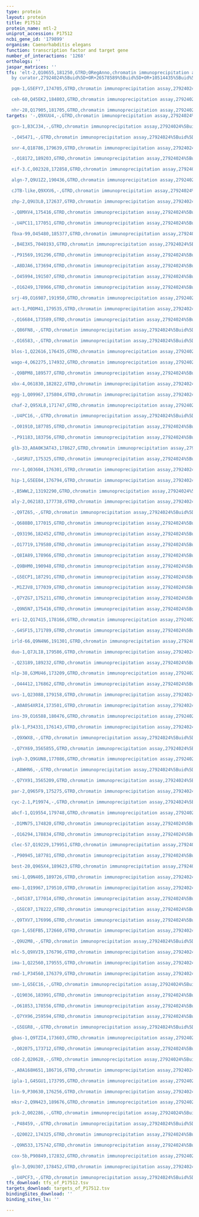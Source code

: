 ```yaml
---
type: protein
layout: protein
title: P17512
protein_name: mtl-2
uniprot_accession: P17512
ncbi_gene_id: '179899'
organism: Caenorhabditis elegans
function: transcription factor and target gene
number_of_interactions: '1268'
orthologs: ''
jaspar_matrices: ''
tfs: 'elt-2,Q10655,181250,GTRD;ORegAnno,chromatin immunoprecipitation assay;inferred
  by curator,27924024%5Buid%5D+OR+26578589%5Buid%5D+OR+10514435%5Buid%5D,Yes

  pqm-1,G5EFY7,174705,GTRD,chromatin immunoprecipitation assay,27924024%5Buid%5D,No

  ceh-60,Q45EK2,184803,GTRD,chromatin immunoprecipitation assay,27924024%5Buid%5D,No

  nhr-28,Q17905,181705,GTRD,chromatin immunoprecipitation assay,27924024%5Buid%5D,No'
targets: '-,Q9XUU4,-,GTRD,chromatin immunoprecipitation assay,27924024%5Buid%5D,No

  gcn-1,B3CJ34,-,GTRD,chromatin immunoprecipitation assay,27924024%5Buid%5D,No

  -,O45471,-,GTRD,chromatin immunoprecipitation assay,27924024%5Buid%5D,No

  snr-4,Q18786,179639,GTRD,chromatin immunoprecipitation assay,27924024%5Buid%5D,No

  -,O18172,189203,GTRD,chromatin immunoprecipitation assay,27924024%5Buid%5D,No

  eif-3.C,O02328,172858,GTRD,chromatin immunoprecipitation assay,27924024%5Buid%5D,No

  algn-7,Q9U1Z2,190436,GTRD,chromatin immunoprecipitation assay,27924024%5Buid%5D,No

  cJTB-like,Q9XXV6,-,GTRD,chromatin immunoprecipitation assay,27924024%5Buid%5D,No

  zhp-2,Q9U3L0,172637,GTRD,chromatin immunoprecipitation assay,27924024%5Buid%5D,No

  -,Q8MXV4,175416,GTRD,chromatin immunoprecipitation assay,27924024%5Buid%5D,No

  -,U4PC11,177051,GTRD,chromatin immunoprecipitation assay,27924024%5Buid%5D,No

  fbxa-99,O45480,185377,GTRD,chromatin immunoprecipitation assay,27924024%5Buid%5D,No

  -,B4E3X5,7040193,GTRD,chromatin immunoprecipitation assay,27924024%5Buid%5D,No

  -,P91569,191296,GTRD,chromatin immunoprecipitation assay,27924024%5Buid%5D,No

  -,A8DJA6,173694,GTRD,chromatin immunoprecipitation assay,27924024%5Buid%5D,No

  -,O45994,191507,GTRD,chromatin immunoprecipitation assay,27924024%5Buid%5D,No

  -,O16249,178966,GTRD,chromatin immunoprecipitation assay,27924024%5Buid%5D,No

  srj-49,O16987,191950,GTRD,chromatin immunoprecipitation assay,27924024%5Buid%5D,No

  act-1,P0DM41,179535,GTRD,chromatin immunoprecipitation assay,27924024%5Buid%5D,No

  -,O16684,173589,GTRD,chromatin immunoprecipitation assay,27924024%5Buid%5D,No

  -,Q86FN8,-,GTRD,chromatin immunoprecipitation assay,27924024%5Buid%5D,No

  -,O16583,-,GTRD,chromatin immunoprecipitation assay,27924024%5Buid%5D,No

  blos-1,Q22616,176435,GTRD,chromatin immunoprecipitation assay,27924024%5Buid%5D,No

  wago-4,O62275,174932,GTRD,chromatin immunoprecipitation assay,27924024%5Buid%5D,No

  -,Q9BPM8,189577,GTRD,chromatin immunoprecipitation assay,27924024%5Buid%5D,No

  xbx-4,O61830,182822,GTRD,chromatin immunoprecipitation assay,27924024%5Buid%5D,No

  egg-1,Q09967,175804,GTRD,chromatin immunoprecipitation assay,27924024%5Buid%5D,No

  chaf-2,Q95XL8,171747,GTRD,chromatin immunoprecipitation assay,27924024%5Buid%5D,No

  -,U4PC16,-,GTRD,chromatin immunoprecipitation assay,27924024%5Buid%5D,No

  -,O01910,187785,GTRD,chromatin immunoprecipitation assay,27924024%5Buid%5D,No

  -,P91183,183756,GTRD,chromatin immunoprecipitation assay,27924024%5Buid%5D,No

  glb-33,A0A0K3AT43,178627,GTRD,chromatin immunoprecipitation assay,27924024%5Buid%5D,No

  -,G4SRU7,175325,GTRD,chromatin immunoprecipitation assay,27924024%5Buid%5D,No

  rnr-1,Q03604,176301,GTRD,chromatin immunoprecipitation assay,27924024%5Buid%5D,No

  hip-1,G5EE04,176794,GTRD,chromatin immunoprecipitation assay,27924024%5Buid%5D,No

  -,B5WWL2,13192290,GTRD,chromatin immunoprecipitation assay,27924024%5Buid%5D,No

  aly-2,O62183,177738,GTRD,chromatin immunoprecipitation assay,27924024%5Buid%5D,No

  -,Q9TZ65,-,GTRD,chromatin immunoprecipitation assay,27924024%5Buid%5D,No

  -,Q688B0,177015,GTRD,chromatin immunoprecipitation assay,27924024%5Buid%5D,No

  -,Q93196,182452,GTRD,chromatin immunoprecipitation assay,27924024%5Buid%5D,No

  -,O17719,179580,GTRD,chromatin immunoprecipitation assay,27924024%5Buid%5D,No

  -,Q8IA89,178966,GTRD,chromatin immunoprecipitation assay,27924024%5Buid%5D,No

  -,Q9BHM0,190948,GTRD,chromatin immunoprecipitation assay,27924024%5Buid%5D,No

  -,G5ECP1,187291,GTRD,chromatin immunoprecipitation assay,27924024%5Buid%5D,No

  -,M1ZJV8,177039,GTRD,chromatin immunoprecipitation assay,27924024%5Buid%5D,No

  -,Q7YZG7,175211,GTRD,chromatin immunoprecipitation assay,27924024%5Buid%5D,No

  -,Q9N5N7,175416,GTRD,chromatin immunoprecipitation assay,27924024%5Buid%5D,No

  eri-12,Q17415,178166,GTRD,chromatin immunoprecipitation assay,27924024%5Buid%5D,No

  -,G4SF15,171789,GTRD,chromatin immunoprecipitation assay,27924024%5Buid%5D,No

  irld-66,Q9N4N6,191301,GTRD,chromatin immunoprecipitation assay,27924024%5Buid%5D,No

  duo-1,Q7JLI8,179586,GTRD,chromatin immunoprecipitation assay,27924024%5Buid%5D,No

  -,Q23189,189232,GTRD,chromatin immunoprecipitation assay,27924024%5Buid%5D,No

  nlp-38,G3MU46,173209,GTRD,chromatin immunoprecipitation assay,27924024%5Buid%5D,No

  -,O44412,176862,GTRD,chromatin immunoprecipitation assay,27924024%5Buid%5D,No

  uvs-1,Q23088,179158,GTRD,chromatin immunoprecipitation assay,27924024%5Buid%5D,No

  -,A0A0S4XRI4,173501,GTRD,chromatin immunoprecipitation assay,27924024%5Buid%5D,No

  ins-39,O16588,180476,GTRD,chromatin immunoprecipitation assay,27924024%5Buid%5D,No

  plk-1,P34331,176143,GTRD,chromatin immunoprecipitation assay,27924024%5Buid%5D,No

  -,Q9XWX8,-,GTRD,chromatin immunoprecipitation assay,27924024%5Buid%5D,No

  -,Q7YX69,3565855,GTRD,chromatin immunoprecipitation assay,27924024%5Buid%5D,No

  ivph-3,Q9GUN8,177086,GTRD,chromatin immunoprecipitation assay,27924024%5Buid%5D,No

  -,A8WHN6,-,GTRD,chromatin immunoprecipitation assay,27924024%5Buid%5D,No

  -,Q7YX91,3565209,GTRD,chromatin immunoprecipitation assay,27924024%5Buid%5D,No

  par-2,Q965F9,175275,GTRD,chromatin immunoprecipitation assay,27924024%5Buid%5D,No

  cyc-2.1,P19974,-,GTRD,chromatin immunoprecipitation assay,27924024%5Buid%5D,No

  abcf-1,Q19554,179748,GTRD,chromatin immunoprecipitation assay,27924024%5Buid%5D,No

  -,D1MN75,174820,GTRD,chromatin immunoprecipitation assay,27924024%5Buid%5D,No

  -,O16294,178834,GTRD,chromatin immunoprecipitation assay,27924024%5Buid%5D,No

  clec-57,Q19229,179951,GTRD,chromatin immunoprecipitation assay,27924024%5Buid%5D,No

  -,P90945,187781,GTRD,chromatin immunoprecipitation assay,27924024%5Buid%5D,No

  best-20,Q965X4,189623,GTRD,chromatin immunoprecipitation assay,27924024%5Buid%5D,No

  smi-1,Q9N405,189726,GTRD,chromatin immunoprecipitation assay,27924024%5Buid%5D,No

  emo-1,Q19967,179510,GTRD,chromatin immunoprecipitation assay,27924024%5Buid%5D,No

  -,O45187,177014,GTRD,chromatin immunoprecipitation assay,27924024%5Buid%5D,No

  -,G5EC07,178222,GTRD,chromatin immunoprecipitation assay,27924024%5Buid%5D,No

  -,Q9TXV7,176996,GTRD,chromatin immunoprecipitation assay,27924024%5Buid%5D,No

  cpn-1,G5EFB5,172660,GTRD,chromatin immunoprecipitation assay,27924024%5Buid%5D,No

  -,Q9U2M8,-,GTRD,chromatin immunoprecipitation assay,27924024%5Buid%5D,No

  mlc-5,Q9XVI9,176796,GTRD,chromatin immunoprecipitation assay,27924024%5Buid%5D,No

  ima-1,Q22560,179555,GTRD,chromatin immunoprecipitation assay,27924024%5Buid%5D,No

  rmd-1,P34560,176379,GTRD,chromatin immunoprecipitation assay,27924024%5Buid%5D,No

  smn-1,G5EC16,-,GTRD,chromatin immunoprecipitation assay,27924024%5Buid%5D,No

  -,Q19036,183991,GTRD,chromatin immunoprecipitation assay,27924024%5Buid%5D,No

  -,O61853,178556,GTRD,chromatin immunoprecipitation assay,27924024%5Buid%5D,No

  -,Q7YX96,259594,GTRD,chromatin immunoprecipitation assay,27924024%5Buid%5D,No

  -,G5EGR8,-,GTRD,chromatin immunoprecipitation assay,27924024%5Buid%5D,No

  gbas-1,Q9TZI4,173603,GTRD,chromatin immunoprecipitation assay,27924024%5Buid%5D,No

  -,O02075,173712,GTRD,chromatin immunoprecipitation assay,27924024%5Buid%5D,No

  cdd-2,Q20628,-,GTRD,chromatin immunoprecipitation assay,27924024%5Buid%5D,No

  -,A0A168H651,186716,GTRD,chromatin immunoprecipitation assay,27924024%5Buid%5D,No

  ipla-1,G4SGU1,173795,GTRD,chromatin immunoprecipitation assay,27924024%5Buid%5D,No

  lin-9,P30630,176256,GTRD,chromatin immunoprecipitation assay,27924024%5Buid%5D,No

  mksr-2,Q9N423,189676,GTRD,chromatin immunoprecipitation assay,27924024%5Buid%5D,No

  pck-2,O02286,-,GTRD,chromatin immunoprecipitation assay,27924024%5Buid%5D,No

  -,P48459,-,GTRD,chromatin immunoprecipitation assay,27924024%5Buid%5D,No

  -,Q20022,174325,GTRD,chromatin immunoprecipitation assay,27924024%5Buid%5D,No

  -,Q9N533,175742,GTRD,chromatin immunoprecipitation assay,27924024%5Buid%5D,No

  cox-5b,P90849,172832,GTRD,chromatin immunoprecipitation assay,27924024%5Buid%5D,No

  gln-3,Q9U307,178452,GTRD,chromatin immunoprecipitation assay,27924024%5Buid%5D,No

  -,U4PCF3,-,GTRD,chromatin immunoprecipitation assay,27924024%5Buid%5D,No'
tfs_download: tfs_of_P17512.tsv
targets_download: targets_of_P17512.tsv
bindingSites_download: ''
binding_sites_ls: ''

---
```

